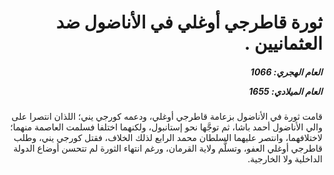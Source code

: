 <h1 dir="rtl">ثورة قاطرجي أوغلي في الأناضول ضد العثمانيين .</h1>

<h5 dir="rtl">العام الهجري:  1066

العام الميلادي: 1655

</h5>

<p dir="rtl">قامت ثورة في الأناضول بزعامة قاطرجي أوغلي، ودعمه كورجي يني؛ اللذان انتصرا على والي الأناضول أحمد باشا، ثم توجَّها نحو إستانبول، ولكنهما اختلفا فسلمت العاصمة منهما؛ لاختلافهما، وانتصر عليهما السلطان محمد الرابع لذلك الخلاف، فقتل كورجي يني، وطلب قاطرجي أوغلي العفو، وتسلَّم ولاية القرمان، ورغم انتهاء الثورة لم تتحسن أوضاع الدولة الداخلية ولا الخارجية.</p></br>
